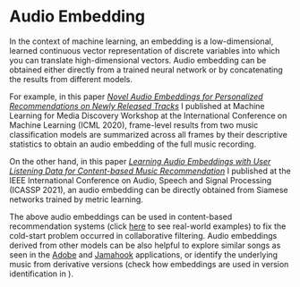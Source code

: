 # Audio Embedding

In the context of machine learning, an embedding is a low-dimensional, learned continuous vector representation of discrete variables into which you can translate high-dimensional vectors. Audio embedding can be obtained either directly from a trained neural network or by concatenating the results from different models.

For example, in this paper [_Novel Audio Embeddings for Personalized Recommendations on Newly Released Tracks_](https://drive.google.com/file/d/1ONbaBmxQ26Z_1UNS1yvNPlHlDwx7CLn1/view) I published at Machine Learning for Media Discovery Workshop at the International Conference on Machine Learning (ICML 2020), frame-level results from two music classification models are summarized across all frames by their descriptive statistics to obtain an audio embedding of the full music recording.

On the other hand, in this paper [_Learning Audio Embeddings with User Listening Data for Content-based Music Recommendation_](https://arxiv.org/pdf/2010.15389.pdf) I published at the IEEE International Conference on Audio, Speech and Signal Processing (ICASSP 2021), an audio embedding can be directly obtained from Siamese networks trained by metric learning.

The above audio embeddings can be used in content-based recommendation systems (click [here](../real-world-examples/content_based_recommendation) to see real-world examples) to fix the cold-start problem occurred in collaborative filtering. Audio embeddings derived from other models can be also helpful to explore similar songs as seen in the [Adobe](https://stock.adobe.com/audio) and [Jamahook](https://vst.jamahook.com/sounds) applications, or identify the underlying music from derivative versions (check how embeddings are used in version identification in [](../real-world-examples/similarity_between_songs)).
